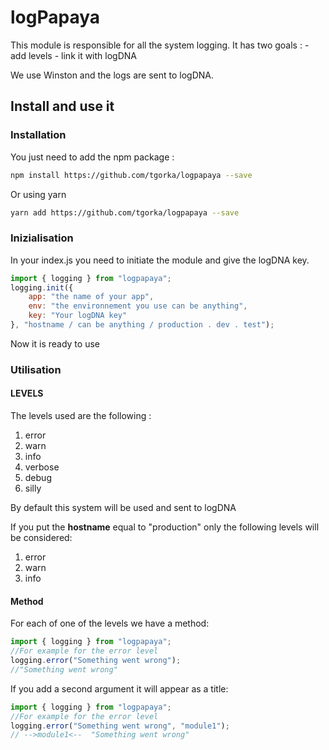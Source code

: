 # logPapaya

This module is responsible for all the system logging.
It has two goals :
    - add levels
    - link it with logDNA

We use Winston and the logs are sent to logDNA.

## Install and use it

### Installation

You just need to add the npm package :
```bash
npm install https://github.com/tgorka/logpapaya --save
```

Or using yarn
```bash
yarn add https://github.com/tgorka/logpapaya --save
```

### Inizialisation

In your index.js you need to initiate the module and give the logDNA key.
```javascript
import { logging } from "logpapaya";
logging.init({
    app: "the name of your app",
    env: "the environnement you use can be anything",
    key: "Your logDNA key"
}, "hostname / can be anything / production . dev . test");
```

Now it is ready to use

### Utilisation

#### LEVELS

The levels used are the following :
<br />
1. error
1. warn
2. info
3. verbose
4. debug
5. silly

By default this system will be used and sent to logDNA

If you put the **hostname** equal to "production" only the following levels will be considered:
<br />
1. error
1. warn
2. info

#### Method

For each of one of the levels we have a method:
```javascript
import { logging } from "logpapaya";
//For example for the error level
logging.error("Something went wrong");
//"Something went wrong"
```

If you add a second argument it will appear as a title:
```javascript
import { logging } from "logpapaya";
//For example for the error level
logging.error("Something went wrong", "module1");
// -->module1<--  "Something went wrong"
```
